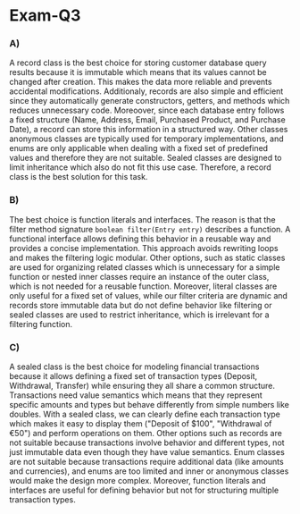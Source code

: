 # Exam-Q3


### A)

A record class is the best choice for storing customer database query results because it is immutable which means that its values cannot be changed after creation. This makes the data more reliable and prevents accidental modifications. Additionaly, records are also simple and efficient since they automatically generate constructors, getters, and methods which reduces unnecessary code. Moreoover, since each database entry follows a fixed structure (Name, Address, Email, Purchased Product, and Purchase Date), a record can store this information in a structured way. Other classes anonymous classes are typically used for temporary implementations, and enums are only applicable when dealing with a fixed set of predefined values and therefore they are not suitable. Sealed classes are designed to limit inheritance which also do not fit this use case. Therefore, a record class is the best solution for this task.  


### B)

The best choice is function literals and interfaces. The reason is that the filter method signature `boolean filter(Entry entry)` describes a function. A functional interface allows defining this behavior in a reusable way and provides a concise implementation. This approach avoids rewriting loops and makes the filtering logic modular. Other options, such as static classes are used for organizing related classes which is unnecessary for a simple function or nested inner classes require an instance of the outer class, which is not needed for a reusable function. Moreover, literal classes are only useful for a fixed set of values, while our filter criteria are dynamic and records store immutable data but do not define behavior like filtering or sealed classes are used to restrict inheritance, which is irrelevant for a filtering function.



### C)

A sealed class is the best choice for modeling financial transactions because it allows defining a fixed set of transaction types (Deposit, Withdrawal, Transfer) while ensuring they all share a common structure. Transactions need value semantics which means that they represent specific amounts and types but behave differently from simple numbers like doubles. With a sealed class, we can clearly define each transaction type which makes it easy to display them ("Deposit of $100", "Withdrawal of €50") and perform operations on them. Other options such as records are not suitable because transactions involve behavior and different types, not just immutable data even though they have value semantics. Enum classes are not suitable because transactions require additional data (like amounts and currencies), and enums are too limited and inner or anonymous classes would make the design more complex. Moreover, function literals and interfaces are useful for defining behavior but not for structuring multiple transaction types.




























